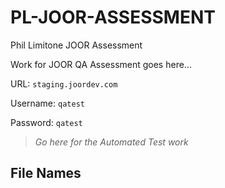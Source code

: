# PL-JOOR-ASSESSMENT
Phil Limitone JOOR Assessment

Work for JOOR QA Assessment goes here...

URL: ```staging.joordev.com```

Username: ```qatest```

Password: ```qatest```


>_Go here for the Automated Test work_

## File Names



